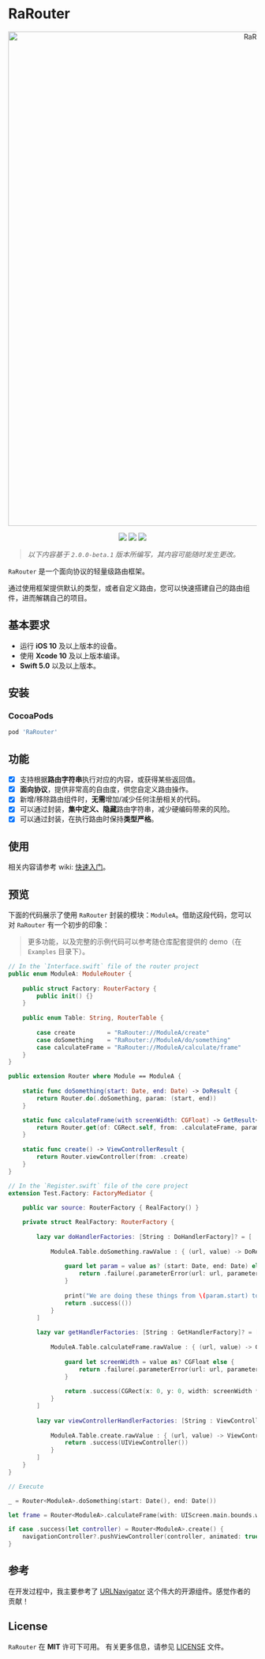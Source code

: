 # RaRouter

<p align="center">
<img src="https://raw.githubusercontent.com/rakuyoMo/RaRouter/master/Images/logo.png" alt="RaRouter" title="RaRouter" width="1000"/>
</p>

<p align="center">
<a><img src="https://img.shields.io/badge/language-swift-ffac45.svg"></a>
<a href="https://github.com/rakuyoMo/RaRouter/releases"><img src="https://img.shields.io/cocoapods/v/RaRouter.svg"></a>
<a href="https://github.com/rakuyoMo/RaRouter/blob/master/LICENSE"><img src="https://img.shields.io/cocoapods/l/RaRouter.svg?style=flat"></a>
</p>

> *以下内容基于 `2.0.0-beta.1` 版本所编写，其内容可能随时发生更改。*

`RaRouter` 是一个面向协议的轻量级路由框架。

通过使用框架提供默认的类型，或者自定义路由，您可以快速搭建自己的路由组件，进而解耦自己的项目。

## 基本要求

- 运行 **iOS 10** 及以上版本的设备。
- 使用 **Xcode 10** 及以上版本编译。
- **Swift 5.0** 以及以上版本。

## 安装

### CocoaPods

```ruby
pod 'RaRouter'
```

## 功能

- [x] 支持根据**路由字符串**执行对应的内容，或获得某些返回值。
- [x] **面向协议**，提供非常高的自由度，供您自定义路由操作。
- [x] 新增/移除路由组件时，**无需**增加/减少任何注册相关的代码。
- [x] 可以通过封装，**集中定义、隐藏**路由字符串，减少硬编码带来的风险。
- [x] 可以通过封装，在执行路由时保持**类型严格**。

## 使用

相关内容请参考 wiki: [快速入门](https://github.com/rakuyoMo/RaRouter/wiki/快速入门)。

## 预览

下面的代码展示了使用 `RaRouter` 封装的模块：`ModuleA`。借助这段代码，您可以对 `RaRouter` 有一个初步的印象：

> 更多功能，以及完整的示例代码可以参考随仓库配套提供的 demo（在 `Examples` 目录下）。

```swift
// In the `Interface.swift` file of the router project
public enum ModuleA: ModuleRouter {
    
    public struct Factory: RouterFactory {
        public init() {}
    }
    
    public enum Table: String, RouterTable {
        
        case create         = "RaRouter://ModuleA/create"
        case doSomething    = "RaRouter://ModuleA/do/something"
        case calculateFrame = "RaRouter://ModuleA/calculate/frame" 
    }
}

public extension Router where Module == ModuleA {
    
    static func doSomething(start: Date, end: Date) -> DoResult {
        return Router.do(.doSomething, param: (start, end))
    }

    static func calculateFrame(with screenWidth: CGFloat) -> GetResult<CGRect> {
        return Router.get(of: CGRect.self, from: .calculateFrame, param: screenWidth)
    }
    
    static func create() -> ViewControllerResult {
        return Router.viewController(from: .create)
    }
}

// In the `Register.swift` file of the core project
extension Test.Factory: FactoryMediator {
    
    public var source: RouterFactory { RealFactory() }

    private struct RealFactory: RouterFactory {
        
        lazy var doHandlerFactories: [String : DoHandlerFactory]? = [
            
            ModuleA.Table.doSomething.rawValue : { (url, value) -> DoResult in
                
                guard let param = value as? (start: Date, end: Date) else {
                    return .failure(.parameterError(url: url, parameter: value))
                }
                
                print("We are doing these things from \(param.start) to \(param.end)")
                return .success(())
            }
        ]
        
        lazy var getHandlerFactories: [String : GetHandlerFactory]? = [
            
            ModuleA.Table.calculateFrame.rawValue : { (url, value) -> GetResult<AnyResult> in
                
                guard let screenWidth = value as? CGFloat else {
                    return .failure(.parameterError(url: url, parameter: value))
                }
                
                return .success(CGRect(x: 0, y: 0, width: screenWidth * 0.25, height: screenWidth))
            }
        ]
        
        lazy var viewControllerHandlerFactories: [String : ViewControllerHandlerFactory]? = [
            
            ModuleA.Table.create.rawValue : { (url, value) -> ViewControllerResult in
                return .success(UIViewController())
            }
        ]
    }
}

// Execute

_ = Router<ModuleA>.doSomething(start: Date(), end: Date())

let frame = Router<ModuleA>.calculateFrame(with: UIScreen.main.bounds.width).get(default: .zero)

if case .success(let controller) = Router<ModuleA>.create() {
    navigationController?.pushViewController(controller, animated: true)
}
```

## 参考

在开发过程中，我主要参考了 [URLNavigator](https://github.com/devxoul/URLNavigator) 这个伟大的开源组件。感觉作者的贡献！

## License

`RaRouter` 在 **MIT** 许可下可用。 有关更多信息，请参见 [LICENSE](https://github.com/rakuyoMo/RaRouter/blob/master/LICENSE) 文件。
